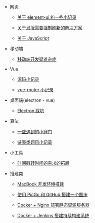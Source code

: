 - 网页

  - [关于 element-ui 的一些小记录](vue-element-ui.md)

  - [关于发版需要强制刷新的解决方案](fixing-compulsory-refresh.md)

  - [关于 JavaScript](javascript.md)

- 移动端

  - [移动端开发疑难杂症](mobile.md)

- Vue

  - [源码小记录](vue-source-code1.md)

  - [vue-router 小记录](vue.md)

- 桌面端(electron - vue)

  - [Electron 踩坑](electron.md)

- 算法

  - [一些遇到的小窍门](algorithm/algo-tips.md)

  - [链表类题目小记录](algorithm/algorithm-link-node.md)

- 小工具

  - [时间戳转时间的需求的拓展](milliseconds-to-format-date.md)

- 搭建类

  - [MacBook 开发环境搭建](build/macbook-env.md)

  - [使用 PicGo 和 GitHub 搭建一个图床](build/picgo-github-image-hosting.md)

  - [Docker + Nginx 部署静态资源服务器](build/docker-nginx-static-server.md)

  - [Docker + Jenkins 搭建持续构建系统](build/docker-jenkins-cicd.md)
